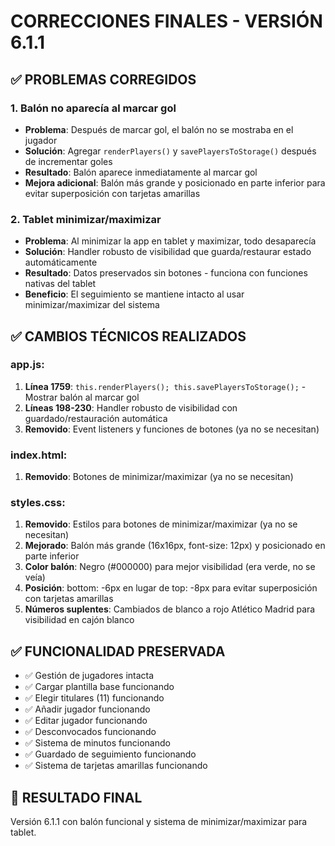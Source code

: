 # CORRECCIONES FINALES - VERSIÓN 6.1.1

## ✅ PROBLEMAS CORREGIDOS

### 1. **Balón no aparecía al marcar gol**
- **Problema**: Después de marcar gol, el balón no se mostraba en el jugador
- **Solución**: Agregar `renderPlayers()` y `savePlayersToStorage()` después de incrementar goles
- **Resultado**: Balón aparece inmediatamente al marcar gol
- **Mejora adicional**: Balón más grande y posicionado en parte inferior para evitar superposición con tarjetas amarillas

### 2. **Tablet minimizar/maximizar**
- **Problema**: Al minimizar la app en tablet y maximizar, todo desaparecía
- **Solución**: Handler robusto de visibilidad que guarda/restaurar estado automáticamente
- **Resultado**: Datos preservados sin botones - funciona con funciones nativas del tablet
- **Beneficio**: El seguimiento se mantiene intacto al usar minimizar/maximizar del sistema

## ✅ CAMBIOS TÉCNICOS REALIZADOS

### app.js:
1. **Línea 1759**: `this.renderPlayers(); this.savePlayersToStorage();` - Mostrar balón al marcar gol
2. **Líneas 198-230**: Handler robusto de visibilidad con guardado/restauración automática
3. **Removido**: Event listeners y funciones de botones (ya no se necesitan)

### index.html:
1. **Removido**: Botones de minimizar/maximizar (ya no se necesitan)

### styles.css:
1. **Removido**: Estilos para botones de minimizar/maximizar (ya no se necesitan)
2. **Mejorado**: Balón más grande (16x16px, font-size: 12px) y posicionado en parte inferior
3. **Color balón**: Negro (#000000) para mejor visibilidad (era verde, no se veía)
4. **Posición**: bottom: -6px en lugar de top: -8px para evitar superposición con tarjetas amarillas
5. **Números suplentes**: Cambiados de blanco a rojo Atlético Madrid para visibilidad en cajón blanco

## ✅ FUNCIONALIDAD PRESERVADA
- ✅ Gestión de jugadores intacta
- ✅ Cargar plantilla base funcionando
- ✅ Elegir titulares (11) funcionando
- ✅ Añadir jugador funcionando
- ✅ Editar jugador funcionando
- ✅ Desconvocados funcionando
- ✅ Sistema de minutos funcionando
- ✅ Guardado de seguimiento funcionando
- ✅ Sistema de tarjetas amarillas funcionando

## 🎯 RESULTADO FINAL
Versión 6.1.1 con balón funcional y sistema de minimizar/maximizar para tablet.